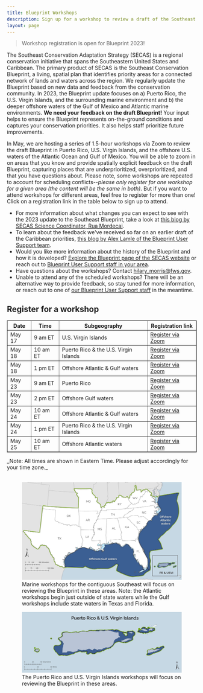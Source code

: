```yaml
---
title: Blueprint Workshops
description: Sign up for a workshop to review a draft of the Southeast Conservation Blueprint.
layout: page
---
```

<blockquote>Workshop registration is open for Blueprint 2023!</blockquote>

The Southeast Conservation Adaptation Strategy (SECAS) is a regional conservation initiative that spans the Southeastern United States and Caribbean. The primary product of SECAS is the Southeast Conservation Blueprint, a living, spatial plan that identifies priority areas for a connected network of lands and waters across the region. We regularly update the Blueprint based on new data and feedback from the conservation community. In 2023, the Blueprint update focuses on a) Puerto Rico, the U.S. Virgin Islands, and the surrounding marine environment and b) the deeper offshore waters of the Gulf of Mexico and Atlantic marine environments. <b>We need your feedback on the draft Blueprint!</b> Your input helps to ensure the Blueprint represents on-the-ground conditions and captures your conservation priorities. It also helps staff prioritize future improvements.

In May, we are hosting a series of 1.5-hour workshops via Zoom to review the draft Blueprint in Puerto Rico, U.S. Virgin Islands, and the offshore U.S. waters of the Atlantic Ocean and Gulf of Mexico. You will be able to zoom in on areas that you know and provide spatially explicit feedback on the draft Blueprint, capturing places that are underprioritized, overprioritized, and that you have questions about. Please note, some workshops are repeated to account for scheduling conflicts--_please only register for one workshop for a given area (the content will be the same in both)_. But if you want to attend workshops for different areas, feel free to register for more than one! Click on a registration link in the table below to sign up to attend.

<ul>
  <li>For more information about what changes you can expect to see with the 2023 update to the Southeast Blueprint, take a look at <a href="http://secassoutheast.org/2023/03/28/Likely-Blueprint-improvements-for-2023.html">this blog by SECAS Science Coordinator, Rua Mordecai</a>.</li>
  <li>To learn about the feedback we've received so far on an earlier draft of the Caribbean priorities, <a href="https://secassoutheast.org/2021/07/30/Progress-toward-a-more-consistent-Southeast-Blueprint-in-2022.html">this blog by Alex Lamle of the Blueprint User Support team</a>.</li>
  <li>Would you like more information about the history of the Blueprint and how it is developed? <a href="http://secassoutheast.org/blueprint">Explore the Blueprint page of the SECAS website</a> or reach out to <a href="http://secassoutheast.org/staff">Blueprint User Support staff in your area</a>.</li>
  <li>Have questions about the workshops? Contact <a href="mailto:hilary_morris@fws.gov">hilary_morris@fws.gov</a>.</li>
  <li>Unable to attend any of the scheduled workshops? There will be an alternative way to provide feedback, so stay tuned for more information, or reach out to one of <a href="http://secassoutheast.org/staff">our Blueprint User Support staff</a> in the meantime.</li>
  </ul>
  

<h2>Register for a workshop</h2>

<table border="1" table cellpadding="7">
  <tr>
    <th>Date</th>
    <th>Time</th>
    <th>Subgeography</th>
    <th>Registration link</th>
  </tr>
   <tr>
     <td>May 17</td>
     <td>9 am ET</td>
     <td>U.S. Virgin Islands</td>
     <td><a href="https://doitalent.zoomgov.com/meeting/register/vJIsdO2tpj8vHz0RsSgW83O02BtZEg6p95w">Register via Zoom</a></td>
  </tr>
   <tr>
     <td>May 18</td>
     <td>10 am ET</td>
     <td>Puerto Rico & the U.S. Virgin Islands</td>
     <td><a href="https://doitalent.zoomgov.com/meeting/register/vJItd-qgqz0vHFL4eMPtPAEjBh-ODt1f6zY">Register via Zoom</a></td>
  </tr>
   <tr>
     <td>May 18</td>
     <td>1 pm ET</td>
     <td>Offshore Atlantic & Gulf waters</td>
     <td><a href="https://doitalent.zoomgov.com/meeting/register/vJItf-CprDsoG17FcTU4VTcS04IjkkDhXKs">Register via Zoom</a></td>
  </tr>
   <tr>
     <td>May 23</td>
     <td>9 am ET</td>
     <td>Puerto Rico</td>
     <td><a href="https://doitalent.zoomgov.com/meeting/register/vJIsfu2przstEu-3fcTBmQ2ivmTGoPWqvZQ">Register via Zoom</a></td>
  </tr>
   <tr>
     <td>May 23</td>
     <td>2 pm ET</td>
     <td>Offshore Gulf waters</td>
     <td><a href="https://doitalent.zoomgov.com/meeting/register/vJIscuCgpz4uHjKtiFrfpEJg4eYAQ23iyXo">Register via Zoom</a></td>
  </tr>
    <tr>
     <td>May 24</td>
     <td>10 am ET</td>
     <td>Offshore Atlantic & Gulf waters</td>
     <td><a href="https://doitalent.zoomgov.com/meeting/register/vJIsf-msqj8iE-ILv0-sABsVmHp0ZdT0eJc">Register via Zoom</a></td>
  </tr>
   <tr>
     <td>May 24</td>
     <td>1 pm ET</td>
     <td>Puerto Rico & the U.S. Virgin Islands</td>
     <td><a href="https://doitalent.zoomgov.com/meeting/register/vJIscu-hpzIiGHF-RoImOdXLABqvtc8aKto">Register via Zoom</a></td>
  </tr>
    <tr>
     <td>May 25</td>
     <td>10 am ET</td>
     <td>Offshore Atlantic waters</td>
     <td><a href="https://doitalent.zoomgov.com/meeting/register/vJIsc-6hqjkoGpKJjDAngwb2zSg4NJaYp_Q">Register via Zoom</a></td>
  </tr>
 </table>
 _Note: All times are shown in Eastern Time. Please adjust accordingly for your time zone._
  <br>
  <br>
<figure>
  <img src="./images/Marine_workshop_map_2023-03-27_50pct.jpg" alt="A map depicting the area covered by the Atlantic and Gulf marine workshops"/>
  <figcaption>Marine workshops for the contiguous Southeast will focus on reviewing the Blueprint in these areas. Note: the Atlantic workshops begin just outside of state waters while the Gulf workshops include state waters in Texas and Florida.</figcaption>
</figure>
<figure>
  <img src="./images/VIPR_workshop_map_2023-03-27_50pct.jpg" alt="A map depicting the area covered by each U.S. Caribbean workshop"/>
  <figcaption>The Puerto Rico and U.S. Virgin Islands workshops will focus on reviewing the Blueprint in these areas.</figcaption>
</figure>
